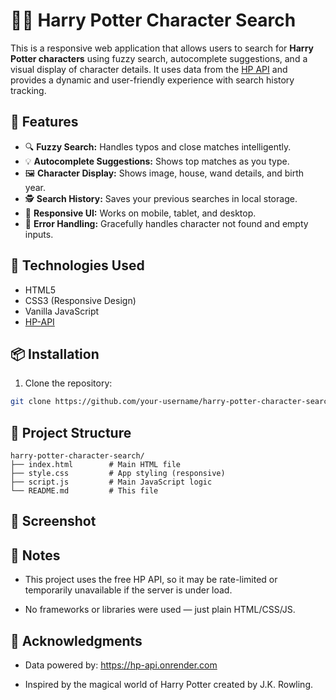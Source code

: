 # 🧙‍♂️ Harry Potter Character Search

This is a responsive web application that allows users to search for **Harry Potter characters** using fuzzy search, autocomplete suggestions, and a visual display of character details. It uses data from the [HP API](https://hp-api.onrender.com/) and provides a dynamic and user-friendly experience with search history tracking.

## 🔮 Features

- 🔍 **Fuzzy Search:** Handles typos and close matches intelligently.
- 💡 **Autocomplete Suggestions:** Shows top matches as you type.
- 🖼️ **Character Display:** Shows image, house, wand details, and birth year.
- 🕵️ **Search History:** Saves your previous searches in local storage.
- 📱 **Responsive UI:** Works on mobile, tablet, and desktop.
- 🧼 **Error Handling:** Gracefully handles character not found and empty inputs.

<!-- ## 🚀 Live Demo

You can deploy this easily using GitHub Pages, Netlify, or Vercel. -->

## 🧰 Technologies Used

- HTML5
- CSS3 (Responsive Design)
- Vanilla JavaScript
- [HP-API](https://hp-api.onrender.com/)

## 📦 Installation

1. Clone the repository:

```bash
git clone https://github.com/your-username/harry-potter-character-search.git
```

<!-- 2.Navigate to the project folder:

```bash
cd harry-potter-character-search
```
3.Open index.html in your browser directly or use a local server:

```bash
# using VS Code Live Server or Python
python3 -m http.server
``` -->
## 📂 Project Structure
```
harry-potter-character-search/
├── index.html        # Main HTML file
├── style.css         # App styling (responsive)
├── script.js         # Main JavaScript logic
└── README.md         # This file
```

## 📸 Screenshot

## 📝 Notes

- This project uses the free HP API, so it may be rate-limited or  temporarily unavailable if the server is under load.

- No frameworks or libraries were used — just plain HTML/CSS/JS.

## 🙌 Acknowledgments

-  Data powered by: https://hp-api.onrender.com

- Inspired by the magical world of Harry Potter created by J.K. Rowling.